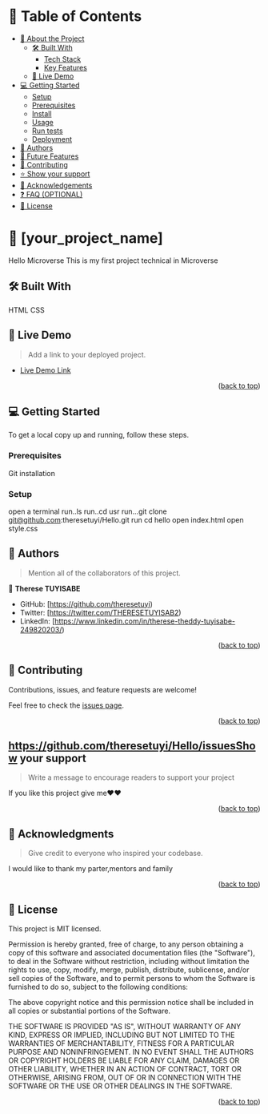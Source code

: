 
<!-- TABLE OF CONTENTS -->

# 📗 Table of Contents

- [📖 About the Project](#about-project)
  - [🛠 Built With](#built-with)
    - [Tech Stack](#tech-stack)
    - [Key Features](#key-features)
  - [🚀 Live Demo](#live-demo)
- [💻 Getting Started](#getting-started)
  - [Setup](#setup)
  - [Prerequisites](#prerequisites)
  - [Install](#install)
  - [Usage](#usage)
  - [Run tests](#run-tests)
  - [Deployment](#triangular_flag_on_post-deployment)
- [👥 Authors](#authors)
- [🔭 Future Features](#future-features)
- [🤝 Contributing](#contributing)
- [⭐️ Show your support](#support)
- [🙏 Acknowledgements](#acknowledgements)
- [❓ FAQ (OPTIONAL)](#faq)
- [📝 License](#license)

<!-- PROJECT DESCRIPTION -->

# 📖 [your_project_name] <a name="about-project"></a>

Hello Microverse
This is my first project technical in Microverse

## 🛠 Built With <a name="built-with"></a>
  HTML
  CSS
  
<!-- LIVE DEMO -->

## 🚀 Live Demo <a name="live-demo"></a>

> Add a link to your deployed project.

- [Live Demo Link](https://github.com/theresetuyi/Hello)

<p align="right">(<a href="#readme-top">back to top</a>)</p>

<!-- GETTING STARTED -->

## 💻 Getting Started <a name="getting-started"></a>

To get a local copy up and running, follow these steps.

### Prerequisites
Git installation

### Setup

open a terminal
run..ls
run..cd usr
run...git clone git@github.com:theresetuyi/Hello.git
run  cd hello
open  index.html
open style.css

## 👥 Authors <a name="authors"></a>

> Mention all of the collaborators of this project.

👤 **Therese TUYISABE**

- GitHub: [https://github.com/theresetuyi)
- Twitter: [https://twitter.com/THERESETUYISAB2)
- LinkedIn: [https://www.linkedin.com/in/therese-theddy-tuyisabe-249820203/)

<p align="right">(<a href="#readme-top">back to top</a>)</p>

<!-- CONTRIBUTING -->

## 🤝 Contributing <a name="contributing"></a>

Contributions, issues, and feature requests are welcome!

Feel free to check the [issues page](https://github.com/theresetuyi/Hello/issues).

<p align="right">(<a href="#readme-top">back to top</a>)</p>

<!-- SUPPORT -->

## https://github.com/theresetuyi/Hello/issuesShow your support <a name="support"></a>

> Write a message to encourage readers to support your project

If you like this project give me❤❤ 

<p align="right">(<a href="#readme-top">back to top</a>)</p>

<!-- ACKNOWLEDGEMENTS -->

## 🙏 Acknowledgments <a name="acknowledgements"></a>

> Give credit to everyone who inspired your codebase.

I would like to thank my parter,mentors and family

<p align="right">(<a href="#readme-top">back to top</a>)</p>

<!-- LICENSE -->

## 📝 License <a name="license"></a>

This project is MIT licensed.

Permission is hereby granted, free of charge, to any person obtaining a copy
of this software and associated documentation files (the "Software"), to deal
in the Software without restriction, including without limitation the rights
to use, copy, modify, merge, publish, distribute, sublicense, and/or sell
copies of the Software, and to permit persons to whom the Software is
furnished to do so, subject to the following conditions:

The above copyright notice and this permission notice shall be included in all
copies or substantial portions of the Software.

THE SOFTWARE IS PROVIDED "AS IS", WITHOUT WARRANTY OF ANY KIND, EXPRESS OR
IMPLIED, INCLUDING BUT NOT LIMITED TO THE WARRANTIES OF MERCHANTABILITY,
FITNESS FOR A PARTICULAR PURPOSE AND NONINFRINGEMENT. IN NO EVENT SHALL THE
AUTHORS OR COPYRIGHT HOLDERS BE LIABLE FOR ANY CLAIM, DAMAGES OR OTHER
LIABILITY, WHETHER IN AN ACTION OF CONTRACT, TORT OR OTHERWISE, ARISING FROM,
OUT OF OR IN CONNECTION WITH THE SOFTWARE OR THE USE OR OTHER DEALINGS IN THE
SOFTWARE.

<p align="right">(<a href="#readme-top">back to top</a>)</p>
